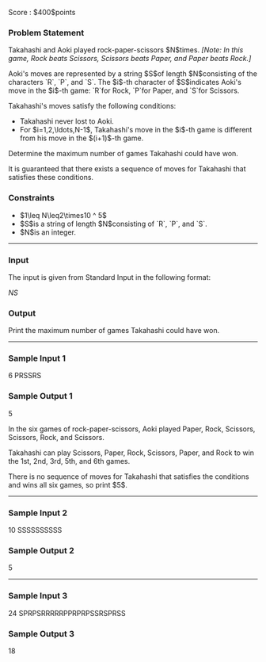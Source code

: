 
<div>

<span>

<span>

<p>
Score : $400$points
</p>

<div>

<section>

### **Problem Statement**

<p>
Takahashi and Aoki played rock-paper-scissors $N$times. 
<em>
[Note: In this game, Rock beats Scissors, Scissors beats Paper, and Paper beats Rock.]
</em>

</p>

<p>
Aoki's moves are represented by a string $S$of length $N$consisting of the characters `R`, `P`, and `S`.
The $i$-th character of $S$indicates Aoki's move in the $i$-th game: `R`for Rock, `P`for Paper, and `S`for Scissors.
</p>

<p>
Takahashi's moves satisfy the following conditions:
</p>

<ul>

<li>
Takahashi never lost to Aoki.
</li>

<li>
For $i=1,2,\ldots,N-1$, Takahashi's move in the $i$-th game is different from his move in the $(i+1)$-th game.
</li>

</ul>

<p>
Determine the maximum number of games Takahashi could have won.
</p>

<p>
It is guaranteed that there exists a sequence of moves for Takahashi that satisfies these conditions.
</p>

</section>

</div>

<div>

<section>

### **Constraints**

<ul>

<li>
$1\leq N\leq2\times10 ^ 5$
</li>

<li>
$S$is a string of length $N$consisting of `R`, `P`, and `S`.
</li>

<li>
$N$is an integer.
</li>

</ul>

</section>

</div>

---

<div>

<div>

<section>

### **Input**

<p>
The input is given from Standard Input in the following format:
</p>

<div>

$N$$S$
</div>

</section>

</div>

<div>

<section>

### **Output**

<p>
Print the maximum number of games Takahashi could have won.
</p>

</section>

</div>

</div>

---

<div>

<section>

### **Sample Input 1**

<div>

6
PRSSRS

</div>

</section>

</div>

<div>

<section>

### **Sample Output 1**

<div>

5

</div>

<p>
In the six games of rock-paper-scissors, Aoki played Paper, Rock, Scissors, Scissors, Rock, and Scissors.
</p>

<p>
Takahashi can play Scissors, Paper, Rock, Scissors, Paper, and Rock to win the 1st, 2nd, 3rd, 5th, and 6th games.
</p>

<p>
There is no sequence of moves for Takahashi that satisfies the conditions and wins all six games, so print $5$.
</p>

</section>

</div>

---

<div>

<section>

### **Sample Input 2**

<div>

10
SSSSSSSSSS

</div>

</section>

</div>

<div>

<section>

### **Sample Output 2**

<div>

5

</div>

</section>

</div>

---

<div>

<section>

### **Sample Input 3**

<div>

24
SPRPSRRRRRPPRPRPSSRSPRSS

</div>

</section>

</div>

<div>

<section>

### **Sample Output 3**

<div>

18

</div>

</section>

</div>

</span>

</span>

</div>
